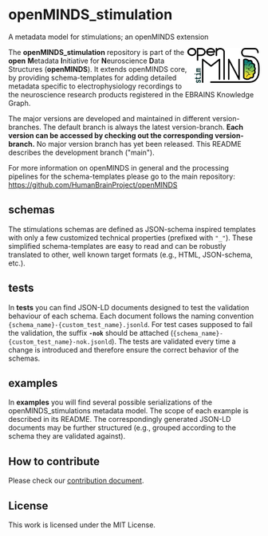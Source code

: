 # openMINDS_stimulation
A metadata model for stimulations; an openMINDS extension

<a href="/img/light_openMINDS_stimulation-logo.svg">
    <img src="/img/light_openMINDS_stimulation-logo.svg" alt="openMINDS specimenPrep logo" title="openMINDS specimen preparation" align="right" height="70" />
</a>

The **openMINDS_stimulation** repository is part of the **open** **M**etadata **I**nitiative for **N**euroscience **D**ata Structures (**openMINDS**). It extends openMINDS core, by providing schema-templates for adding detailed metadata specific to electrophysiology recordings to the neuroscience research products registered in the EBRAINS Knowledge Graph.

The major versions are developed and maintained in different version-branches. The default branch is always the latest version-branch.
**Each version can be accessed by checking out the corresponding version-branch.** No major version branch has yet been released. This README describes the development branch ("main").

For more information on openMINDS in general and the processing pipelines for the schema-templates please go to the main repository: https://github.com/HumanBrainProject/openMINDS

## schemas
The stimulations schemas are defined as JSON-schema inspired templates with only a few customized technical properties (prefixed with `"_"`). These simplified schema-templates are easy to read and can be robustly translated to other, well known target formats (e.g., HTML, JSON-schema, etc.).

## tests
In **tests** you can find JSON-LD documents designed to test the validation behaviour of each schema.
Each document follows the naming convention `{schema_name}-{custom_test_name}.jsonld`. For test cases supposed to fail the validation, the suffix **`-nok`** should be attached (`{schema_name}-{custom_test_name}-nok.jsonld`). The tests are validated every time a change is introduced and therefore ensure the correct behavior of the schemas.

## examples
In **examples** you will find several possible serializations of the openMINDS_stimulations metadata model. The scope of each example is described in its README. The correspondingly generated JSON-LD documents may be further structured (e.g., grouped according to the schema they are validated against).

## How to contribute
Please check our [contribution document](./CONTRIBUTING.md).

## License
This work is licensed under the MIT License.
